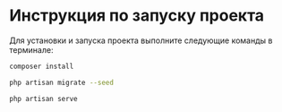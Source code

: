 # Инструкция по запуску проекта

Для установки и запуска проекта выполните следующие команды в терминале:

```bash
composer install
```
```bash
php artisan migrate --seed
```
```bash
php artisan serve
```
